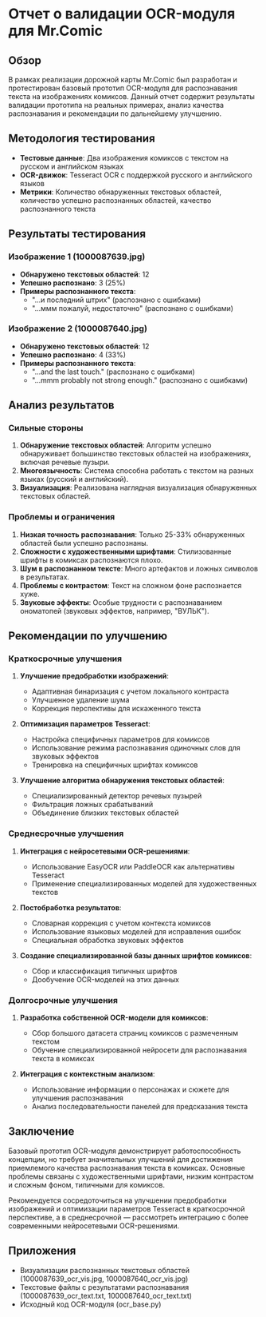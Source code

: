 # Отчет о валидации OCR-модуля для Mr.Comic

## Обзор
В рамках реализации дорожной карты Mr.Comic был разработан и протестирован базовый прототип OCR-модуля для распознавания текста на изображениях комиксов. Данный отчет содержит результаты валидации прототипа на реальных примерах, анализ качества распознавания и рекомендации по дальнейшему улучшению.

## Методология тестирования
- **Тестовые данные**: Два изображения комиксов с текстом на русском и английском языках
- **OCR-движок**: Tesseract OCR с поддержкой русского и английского языков
- **Метрики**: Количество обнаруженных текстовых областей, количество успешно распознанных областей, качество распознанного текста

## Результаты тестирования

### Изображение 1 (1000087639.jpg)
- **Обнаружено текстовых областей**: 12
- **Успешно распознано**: 3 (25%)
- **Примеры распознанного текста**:
  - "...и последний штрих" (распознано с ошибками)
  - "...ммм пожалуй, недостаточно" (распознано с ошибками)

### Изображение 2 (1000087640.jpg)
- **Обнаружено текстовых областей**: 12
- **Успешно распознано**: 4 (33%)
- **Примеры распознанного текста**:
  - "...and the last touch." (распознано с ошибками)
  - "...mmm probably not strong enough." (распознано с ошибками)

## Анализ результатов

### Сильные стороны
1. **Обнаружение текстовых областей**: Алгоритм успешно обнаруживает большинство текстовых областей на изображениях, включая речевые пузыри.
2. **Многоязычность**: Система способна работать с текстом на разных языках (русский и английский).
3. **Визуализация**: Реализована наглядная визуализация обнаруженных текстовых областей.

### Проблемы и ограничения
1. **Низкая точность распознавания**: Только 25-33% обнаруженных областей были успешно распознаны.
2. **Сложности с художественными шрифтами**: Стилизованные шрифты в комиксах распознаются плохо.
3. **Шум в распознанном тексте**: Много артефактов и ложных символов в результатах.
4. **Проблемы с контрастом**: Текст на сложном фоне распознается хуже.
5. **Звуковые эффекты**: Особые трудности с распознаванием ономатопей (звуковых эффектов, например, "ВУЛЬК").

## Рекомендации по улучшению

### Краткосрочные улучшения
1. **Улучшение предобработки изображений**:
   - Адаптивная бинаризация с учетом локального контраста
   - Улучшенное удаление шума
   - Коррекция перспективы для искаженного текста

2. **Оптимизация параметров Tesseract**:
   - Настройка специфичных параметров для комиксов
   - Использование режима распознавания одиночных слов для звуковых эффектов
   - Тренировка на специфичных шрифтах комиксов

3. **Улучшение алгоритма обнаружения текстовых областей**:
   - Специализированный детектор речевых пузырей
   - Фильтрация ложных срабатываний
   - Объединение близких текстовых областей

### Среднесрочные улучшения
1. **Интеграция с нейросетевыми OCR-решениями**:
   - Использование EasyOCR или PaddleOCR как альтернативы Tesseract
   - Применение специализированных моделей для художественных текстов

2. **Постобработка результатов**:
   - Словарная коррекция с учетом контекста комиксов
   - Использование языковых моделей для исправления ошибок
   - Специальная обработка звуковых эффектов

3. **Создание специализированной базы данных шрифтов комиксов**:
   - Сбор и классификация типичных шрифтов
   - Дообучение OCR-моделей на этих данных

### Долгосрочные улучшения
1. **Разработка собственной OCR-модели для комиксов**:
   - Сбор большого датасета страниц комиксов с размеченным текстом
   - Обучение специализированной нейросети для распознавания текста в комиксах

2. **Интеграция с контекстным анализом**:
   - Использование информации о персонажах и сюжете для улучшения распознавания
   - Анализ последовательности панелей для предсказания текста

## Заключение
Базовый прототип OCR-модуля демонстрирует работоспособность концепции, но требует значительных улучшений для достижения приемлемого качества распознавания текста в комиксах. Основные проблемы связаны с художественными шрифтами, низким контрастом и сложным фоном, типичными для комиксов.

Рекомендуется сосредоточиться на улучшении предобработки изображений и оптимизации параметров Tesseract в краткосрочной перспективе, а в среднесрочной — рассмотреть интеграцию с более современными нейросетевыми OCR-решениями.

## Приложения
- Визуализации распознанных текстовых областей (1000087639_ocr_vis.jpg, 1000087640_ocr_vis.jpg)
- Текстовые файлы с результатами распознавания (1000087639_ocr_text.txt, 1000087640_ocr_text.txt)
- Исходный код OCR-модуля (ocr_base.py)
